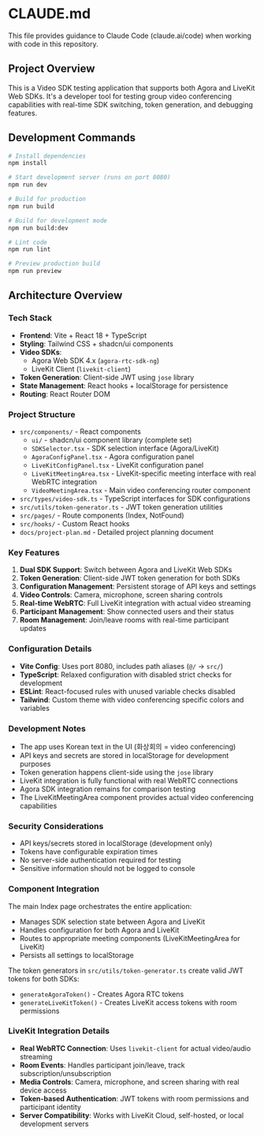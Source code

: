 # CLAUDE.md

This file provides guidance to Claude Code (claude.ai/code) when working with code in this repository.

## Project Overview

This is a Video SDK testing application that supports both Agora and LiveKit Web SDKs. It's a developer tool for testing group video conferencing capabilities with real-time SDK switching, token generation, and debugging features.

## Development Commands

```bash
# Install dependencies
npm install

# Start development server (runs on port 8080)
npm run dev

# Build for production
npm run build

# Build for development mode
npm run build:dev

# Lint code
npm run lint

# Preview production build
npm run preview
```

## Architecture Overview

### Tech Stack
- **Frontend**: Vite + React 18 + TypeScript
- **Styling**: Tailwind CSS + shadcn/ui components
- **Video SDKs**: 
  - Agora Web SDK 4.x (`agora-rtc-sdk-ng`)
  - LiveKit Client (`livekit-client`)
- **Token Generation**: Client-side JWT using `jose` library
- **State Management**: React hooks + localStorage for persistence
- **Routing**: React Router DOM

### Project Structure

- `src/components/` - React components
  - `ui/` - shadcn/ui component library (complete set)
  - `SDKSelector.tsx` - SDK selection interface (Agora/LiveKit)
  - `AgoraConfigPanel.tsx` - Agora configuration panel
  - `LiveKitConfigPanel.tsx` - LiveKit configuration panel
  - `LiveKitMeetingArea.tsx` - LiveKit-specific meeting interface with real WebRTC integration
  - `VideoMeetingArea.tsx` - Main video conferencing router component
- `src/types/video-sdk.ts` - TypeScript interfaces for SDK configurations
- `src/utils/token-generator.ts` - JWT token generation utilities
- `src/pages/` - Route components (Index, NotFound)
- `src/hooks/` - Custom React hooks
- `docs/project-plan.md` - Detailed project planning document

### Key Features

1. **Dual SDK Support**: Switch between Agora and LiveKit Web SDKs
2. **Token Generation**: Client-side JWT token generation for both SDKs
3. **Configuration Management**: Persistent storage of API keys and settings
4. **Video Controls**: Camera, microphone, screen sharing controls
5. **Real-time WebRTC**: Full LiveKit integration with actual video streaming
6. **Participant Management**: Show connected users and their status
7. **Room Management**: Join/leave rooms with real-time participant updates

### Configuration Details

- **Vite Config**: Uses port 8080, includes path aliases (`@/` → `src/`)
- **TypeScript**: Relaxed configuration with disabled strict checks for development
- **ESLint**: React-focused rules with unused variable checks disabled
- **Tailwind**: Custom theme with video conferencing specific colors and variables

### Development Notes

- The app uses Korean text in the UI (화상회의 = video conferencing)
- API keys and secrets are stored in localStorage for development purposes
- Token generation happens client-side using the `jose` library
- LiveKit integration is fully functional with real WebRTC connections
- Agora SDK integration remains for comparison testing
- The LiveKitMeetingArea component provides actual video conferencing capabilities

### Security Considerations

- API keys/secrets stored in localStorage (development only)
- Tokens have configurable expiration times
- No server-side authentication required for testing
- Sensitive information should not be logged to console

### Component Integration

The main Index page orchestrates the entire application:
- Manages SDK selection state between Agora and LiveKit
- Handles configuration for both Agora and LiveKit
- Routes to appropriate meeting components (LiveKitMeetingArea for LiveKit)
- Persists all settings to localStorage

The token generators in `src/utils/token-generator.ts` create valid JWT tokens for both SDKs:
- `generateAgoraToken()` - Creates Agora RTC tokens
- `generateLiveKitToken()` - Creates LiveKit access tokens with room permissions

### LiveKit Integration Details

- **Real WebRTC Connection**: Uses `livekit-client` for actual video/audio streaming
- **Room Events**: Handles participant join/leave, track subscription/unsubscription  
- **Media Controls**: Camera, microphone, and screen sharing with real device access
- **Token-based Authentication**: JWT tokens with room permissions and participant identity
- **Server Compatibility**: Works with LiveKit Cloud, self-hosted, or local development servers